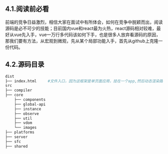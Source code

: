 ## 4.1.阅读前必看
   前端的竞争日益激烈，相信大家在面试中有所体会，如何在竞争中脱颖而出，阅读源码是必不可少的技能；目前国内vue和react最为火热，react源码相对较难，最好从vue先入手，vue一万行多代码该如何下手，也是很多人放弃看源码的原因，那我们要有方法，从宏观到微观，先从某个局部功能入手，首先从github上克隆一份代码。
## 4.2.源码目录
```bash
dist
├── index.html     #文件入口，因为这框架是单页面应用，挂在一个app,然后动态渲染路由模板
src
├── compiler
├── core
    ├── components
    ├── global-api
    ├── instance
    ├── observe
    ├── util     
    ├── vdom     
    └── images       
├── platforms
├── server
├── sfc
├── shared

```